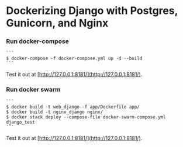 # Dockerizing Django with Postgres, Gunicorn, and Nginx

### Run docker-compose

    ```
    $ docker-compose -f docker-compose.yml up -d --build
    ```

Test it out at [http://127.0.0.1:8181/](http://127.0.0.1:8181/). 

### Run docker swarm

    ```
    $ docker build -t web_django -f app/Dockerfile app/
    $ docker build -t nginx_django nginx/
    $ docker stack deploy --compose-file docker-swarm-compose.yml django_test
    ```

Test it out at [http://127.0.0.1:8181/](http://127.0.0.1:8181/). 
